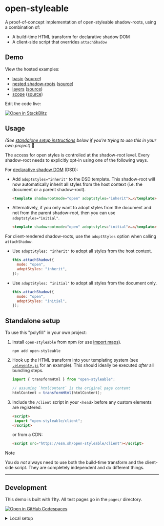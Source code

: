 # open-styleable

A proof-of-concept implementation of open-styleable shadow-roots, using a combination of:

- A build-time HTML transform for declarative shadow DOM
- A client-side script that overrides `attachShadow`

## Demo

View the hosted examples:

- [basic](https://open-styleable.mynk.app/) ([source](https://github.com/mayank99/open-styleable/blob/main/pages/index.html))
- [nested shadow-roots](https://open-styleable.mynk.app/nested) ([source](https://github.com/mayank99/open-styleable/blob/main/pages/nested/index.html))
- [layers](https://open-styleable.mynk.app/layers) ([source](https://github.com/mayank99/open-styleable/blob/main/pages/layers/index.html))
- [scope](https://open-styleable.mynk.app/scope) ([source](https://github.com/mayank99/open-styleable/blob/main/pages/scope/index.html))

Edit the code live:

[![Open in StackBlitz](https://developer.stackblitz.com/img/open_in_stackblitz.svg)](https://stackblitz.com/github.com/mayank99/open-styleable?file=pages/index.html)

## Usage

_(See [standalone setup instructions](#standalone-setup) below if you're trying to use this in your own project)_ 👀

The access for open styles is controlled at the shadow-root level. Every shadow-root needs to explicitly opt-in using one of the following ways.

For [declarative shadow DOM](https://developer.mozilla.org/en-US/docs/Web/API/Web_components/Using_shadow_DOM#declaratively_with_html) (DSD):

- Add `adoptstyles="inherit"` to the DSD template. This shadow-root will now automatically inherit all styles from the host context (i.e. the document or a parent shadow-root).

  ```html
  <template shadowrootmode="open" adoptstyles="inherit">…</template>
  ```

- Alternatively, if you only want to adopt styles from the document and not from the parent shadow-root, then you can use `adoptstyles="initial"`.

  ```html
  <template shadowrootmode="open" adoptstyles="initial">…</template>
  ```

For client-rendered shadow-roots, use the `adoptStyles` option when calling `attachShadow`.

- Use `adoptStyles: "inherit"` to adopt all styles from the host context.
  ```js
  this.attachShadow({
  	mode: "open",
  	adoptStyles: "inherit",
  });
  ```
- Use `adoptStyles: "initial"` to adopt all styles from the document only.
  ```js
  this.attachShadow({
  	mode: "open",
  	adoptStyles: "initial",
  });
  ```

## Standalone setup

To use this "polyfill" in your own project:

1. Install `open-styleable` from npm (or use [import maps](https://developer.mozilla.org/en-US/docs/Web/HTML/Element/script/type/importmap)).
   ```
   npm add open-styleable
   ```
2. Hook up the HTML transform into your templating system (see [`.eleventy.js`](https://github.com/mayank99/open-styleable/blob/1587fe679b8e6682cdc15ac5e6a5dddaba963410/.eleventy.js#L12-L16) for an example). This should ideally be executed _after_ all bundling steps.
   ```js
   import { transformHtml } from "open-styleable";
   ```
   ```js
   // assuming `htmlContent` is the original page content
   htmlContent = transformHtml(htmlContent);
   ```
3. Include the `/client` script in your `<head>` before any custom elements are registered.
   ```html
   <script>
   	import "open-styleable/client";
   </script>
   ```
   or from a CDN:
   ```html
   <script src="https://esm.sh/open-styleable/client"></script>
   ```

> [!NOTE]
> You do _not_ always need to use both the build-time transform and the client-side script. They are completely independent and do different things.

---

## Development

This demo is built with 11ty. All test pages go in the `pages/` directory.

[![Open in GitHub Codespaces](https://github.com/codespaces/badge.svg)](https://codespaces.new/mayank99/open-styleable)

<details>
<summary>Local setup</summary>

To run it locally, clone the repo and follow these steps:

1. Install dependencies.

   ```
   npm install
   ```

2. Start the dev server.

   ```
   npm run dev
   ```

3. Open up `localhost:1174` in your browser.

</details>
